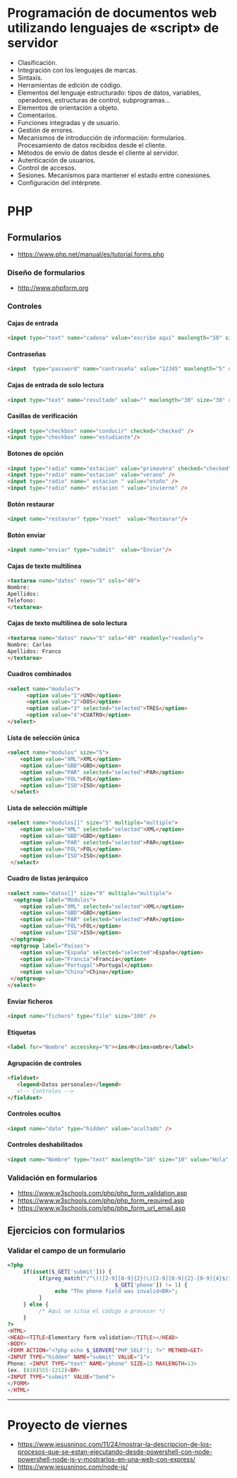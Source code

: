 # Programación de documentos web utilizando lenguajes de «script» de servidor
- Clasificación.
- Integración con los lenguajes de marcas.
- Sintaxis.
- Herramientas de edición de código.
- Elementos del lenguaje estructurado: tipos de datos, variables, operadores, estructuras de control, subprogramas…
- Elementos de orientación a objeto.
- Comentarios.
- Funciones integradas y de usuario.
- Gestión de errores.
- Mecanismos de introducción de información: formularios. Procesamiento de datos recibidos desde el cliente.
- Métodos de envío de datos desde el cliente al servidor.
- Autenticación de usuarios.
- Control de accesos.
- Sesiones. Mecanismos para mantener el estado entre conexiones.
- Configuración del intérprete.

# PHP

## Formularios	
* https://www.php.net/manual/es/tutorial.forms.php	

### Diseño de formularios	
* http://www.phpform.org	

### Controles	

#### Cajas de entrada	
```HTML	
<input type="text" name="cadena" value="escribe aquí" maxlength="50" size="60" />	
```	
#### Contraseñas	
```HTML	
<input 	type="password" name="contraseña" value="12345" maxlength="5" size="10" />	
```	
#### Cajas de entrada de solo lectura	
```HTML	
<input type="text" name="resultado" value="" maxlength="30" size="30" readonly="readonly"/>	
```	
#### Casillas de verificación	
```HTML	
<input type="checkbox" name="conducir" checked="checked" />	
<input type="checkbox" name="estudiante"/>	
```	
#### Botones de opción	
```HTML	
<input type="radio" name="estacion" value="primavera" checked="checked" />	
<input type="radio" name="estacion" value="verano" />	
<input type="radio" name=" estacion " value="otoño" />	
<input type="radio" name=" estacion " value="invierno" />	
```	
#### Botón restaurar	
```HTML	
<input name="restaurar" type="reset"  value="Restaurar"/>	
```	
#### Botón enviar	
```HTML	
<input name="enviar" type="submit"  value="Enviar"/>	
```	
#### Cajas de texto multilínea	
```HTML	
<textarea name="datos" rows="5" cols="40">	
Nombre:	
Apellidos:	
Telefono:	
</textarea>	
```	
#### Cajas de texto multilínea de solo lectura	
```HTML	
<textarea name="datos" rows="5" cols="40" readonly="readonly">	
Nombre: Carlos	
Apellidos: Franco	
</textarea>	
```	
#### Cuadros combinados	
```HTML	
<select name="modulos">	
      <option value="1">UNO</option>	
      <option value="2">DOS</option>	
      <option value="3" selected="selected">TRES</option>	
      <option value="4">CUATRO</option>	
</select>	
```	
#### Lista de selección única	
```HTML	
<select name="modulos" size="5">	
    <option value="XML">XML</option>	
    <option value="GBD">GBD</option>	
    <option value="PAR" selected="selected">PAR</option>	
    <option value="FOL">FOL</option>	
    <option value="ISO">ISO</option>	
 </select>	
```	
#### Lista de selección múltiple	
```HTML	
<select name="modulos[]" size="5" multiple="multiple">	
    <option value="XML" selected="selected">XML</option>	
    <option value="GBD">GBD</option>	
    <option value="PAR" selected="selected">PAR</option>	
    <option value="FOL">FOL</option>	
    <option value="ISO">ISO</option>	
 </select>	
```	
#### Cuadro de listas jerárquico	
```HTML	
<select name="datos[]" size="9" multiple="multiple">	
  <optgroup label="Módulos">	
    <option value="XML" selected="selected">XML</option>	
    <option value="GBD">GBD</option>	
    <option value="PAR" selected="selected">PAR</option>	
    <option value="FOL">FOL</option>	
    <option value="ISO">ISO</option>	
 </optgroup>	
 <optgroup label="Países">	
    <option value="España" selected="selected">España</option>	
    <option value="Francia">Francia</option>	
    <option value="Portugal">Portugal</option>	
    <option value="China">China</option>	
 </optgroup>	
</select>	
```	
#### Enviar ficheros	
```HTML	
<input name="fichero" type="file" size="100" />	
```	
#### Etiquetas	
```HTML	
<label for="Nombre" accesskey="N"><ins>N</ins>ombre</label>	
```	
#### Agrupación de controles	
```HTML	
<fieldset>	
   <legend>Datos personales</legend>	
   <!-- Controles -->	
</fieldset>	
```	
#### Controles ocultos	
```HTML	
<input name="dato" type="hidden" value="ocultado" />	
```	
#### Controles deshabilitados	
```HTML	
<input name="Nombre" type="text" maxlength="10" size="10" value="Hola" disabled="disabled" />	
```	

### Validación en formularios	
* https://www.w3schools.com/php/php_form_validation.asp	
* https://www.w3schools.com/php/php_form_required.asp	
* https://www.w3schools.com/php/php_form_url_email.asp	

## Ejercicios con formularios	

### Validar el campo de un formulario	
```PHP	
<?php	
     if(isset($_GET['submit'])) {	
          if(preg_match("/^\(([2-9][0-9]{2})\)[2-9][0-9]{2}-[0-9]{4}$/i", 	
                                  $_GET['phone']) != 1) {	
               echo "The phone field was invalid<BR>";	
          }	
     } else {	
          /* Aquí se sitúa el código a procesar */	
     }	
?>	
<HTML>	
<HEAD><TITLE>Elementary form validation</TITLE></HEAD>	
<BODY>	
<FORM ACTION="<?php echo $_SERVER['PHP_SELF']; ?>" METHOD=GET>	
<INPUT TYPE="hidden" NAME="submit" VALUE="1">	
Phone: <INPUT TYPE="text" NAME="phone" SIZE=13 MAXLENGTH=13> 	
(ex. (810)555-1212)<BR>	
<INPUT TYPE="submit" VALUE="Send">	
</FORM>	
</HTML>	
```

--------------------

# Proyecto de viernes
* https://www.jesusninoc.com/11/24/mostrar-la-descripcion-de-los-procesos-que-se-estan-ejecutando-desde-powershell-con-node-powershell-node-js-y-mostrarlos-en-una-web-con-express/
* https://www.jesusninoc.com/node-js/
